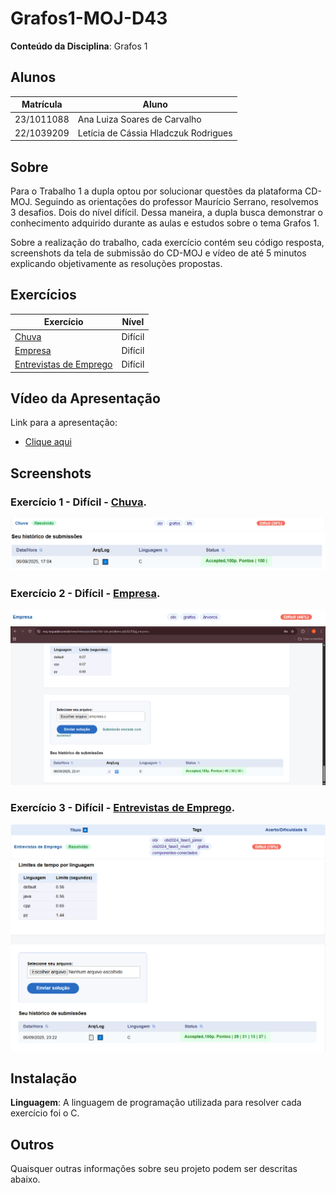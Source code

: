 # Grafos1-MOJ-D43

**Conteúdo da Disciplina**: Grafos 1<br>

## Alunos
|Matrícula | Aluno |
| -- | -- |
| 23/1011088 |  Ana Luiza Soares de Carvalho |
| 22/1039209  |  Letícia de Cássia Hladczuk Rodrigues |

## Sobre 
Para o Trabalho 1 a dupla optou por solucionar questões da plataforma CD-MOJ. Seguindo as orientações do professor Maurício Serrano, resolvemos 3 desafios. Dois do nível difícil. Dessa maneira, a dupla busca demonstrar o conhecimento adquirido durante as aulas e estudos sobre o tema Grafos 1.

Sobre a realização do trabalho, cada exercício contém seu código resposta, screenshots da tela de submissão do CD-MOJ e vídeo de até 5 minutos explicando objetivamente as resoluções propostas.

## Exercícios
| Exercício | Nível  |
| -- | -- | 
| [Chuva](https://moj.naquadah.com.br/new/treino/problem/?id=obi-problems.obi2019f1p2_chuva) | Difícil |  
| [Empresa](https://moj.naquadah.com.br/new/treino/problem/?id=obi-problems.obi2023f2pj_empresa) | Difícil |  
| [Entrevistas de Emprego](https://moj.naquadah.com.br/new/treino/problem/?id=obi-problems.obi2024f3pj_entrevistas) | Difícil |  

## Vídeo da Apresentação

Link para a apresentação:

- [Clique aqui](https://youtu.be/3-C7zIUI2iI?si=_cWXf61Cs9fC5VHY)


## Screenshots

### Exercício 1 - Difícil - [Chuva](https://moj.naquadah.com.br/new/treino/problem/?id=obi-problems.obi2019f1p2_chuva).
![Print do exercicio 1](assets/exercicio1-chuva.png)
![Print do exercicio 1 - submissao](assets/exercicio1-chuva-submissao.png)

### Exercício 2 - Difícil - [Empresa](https://moj.naquadah.com.br/new/treino/problem/?id=obi-problems.obi2023f2pj_empresa).
![Print do exercicio 2](assets/exercicio2-empresas.png)
![Print do exercicio 2 - submissao](assets/exercicio2-empresas-submissao.png)

### Exercício 3 - Difícil - [Entrevistas de Emprego](https://moj.naquadah.com.br/new/treino/problem/?id=obi-problems.obi2024f3pj_entrevistas).
![Print do exercicio 3](assets/exercicio3-entrevista.png)
![Print do exercicio 3 - submissao](assets/exercicio3-submissao.png)



## Instalação 
**Linguagem**: A linguagem de programação utilizada para resolver cada exercício foi o C.<br>

## Outros 
Quaisquer outras informações sobre seu projeto podem ser descritas abaixo.
